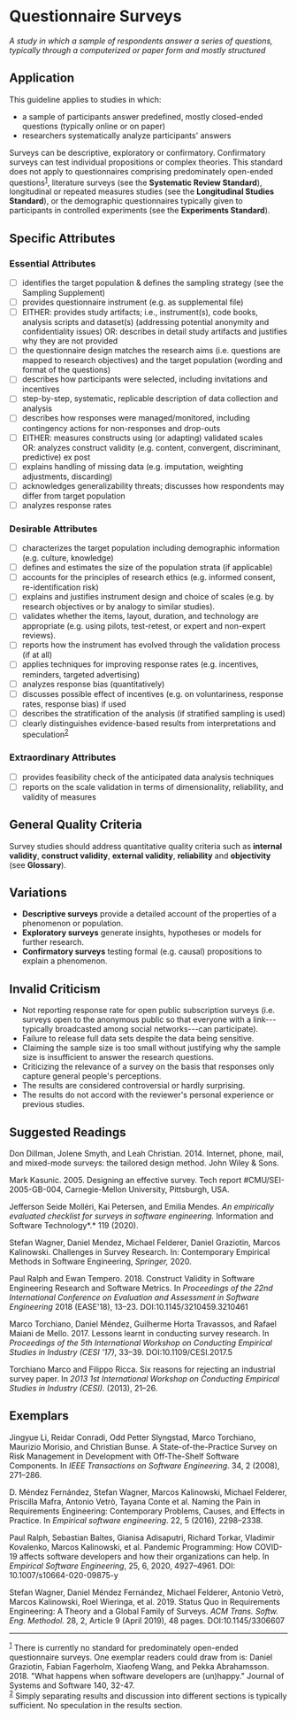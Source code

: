 # Questionnaire Surveys 
<standard name="Questionnaire Surveys">

*A study in which a sample of respondents answer a series of questions,
typically through a computerized or paper form and mostly structured*

## Application

This guideline applies to studies in which:

-   a sample of participants answer predefined, mostly closed-ended
    questions (typically online or on paper)
-   researchers systematically analyze participants' answers

Surveys can be descriptive, exploratory or confirmatory. Confirmatory
surveys can test individual propositions or complex theories. This
standard does not apply to questionnaires comprising predominately
open-ended questions<sup>[1](#myfootnote1)</sup>, literature surveys (see the **Systematic
Review Standard**), longitudinal or repeated measures studies (see the
**Longitudinal Studies Standard**), or the demographic questionnaires
typically given to participants in controlled experiments (see the
**Experiments Standard**).

## Specific Attributes 

### Essential Attributes 
<checklist name="Essential">

- [ ]	identifies the target population & defines the sampling strategy (see the Sampling Supplement)
- [ ]	provides questionnaire instrument (e.g. as supplemental file)
- [ ]	EITHER: provides study artifacts; i.e., instrument(s), code books, analysis scripts and dataset(s) (addressing potential anonymity and confidentiality issues)
	 OR: describes in detail study artifacts and justifies why they are not provided
- [ ]	the questionnaire design matches the research aims (i.e. questions are mapped to research objectives) and the target population (wording and format of the questions)
- [ ]	describes how participants were selected, including invitations and incentives
- [ ]	step-by-step, systematic, replicable description of data collection and analysis
- [ ]	describes how responses were managed/monitored, including contingency actions for non-responses and drop-outs
- [ ]	EITHER: measures constructs using (or adapting) validated scales    
	 OR: analyzes construct validity (e.g. content, convergent, discriminant, predictive) ex post
- [ ]	explains handling of missing data (e.g. imputation, weighting adjustments, discarding)
- [ ]	acknowledges generalizability threats; discusses how respondents may differ from target population
- [ ]	analyzes response rates
</checklist>
     
### Desirable Attributes 	
<checklist name="Desirable">

- [ ]	characterizes the target population including demographic information (e.g. culture, knowledge)
- [ ]	defines and estimates the size of the population strata (if applicable)
- [ ]	accounts for the principles of research ethics (e.g. informed consent, re-identification risk)
- [ ]	explains and justifies instrument design and choice of scales (e.g. by research objectives or by analogy to similar studies).
- [ ]	validates whether the items, layout, duration, and technology are appropriate (e.g. using pilots, test-retest, or expert and non-expert reviews).
- [ ]	reports how the instrument has evolved through the validation process (if at all)
- [ ]	applies techniques for improving response rates (e.g. incentives, reminders, targeted advertising)
- [ ]	analyzes response bias (quantitatively)
- [ ]	discusses possible effect of incentives (e.g. on voluntariness, response rates, response bias) if used
- [ ]	describes the stratification of the analysis (if stratified sampling is used)
- [ ]	clearly distinguishes evidence-based results from interpretations and speculation<sup>[2](#myfootnote2)</sup>
 </checklist>
     
### Extraordinary Attributes 	
<checklist name="Extraordinary">

- [ ]	provides feasibility check of the anticipated data analysis techniques
- [ ]	reports on the scale validation in terms of dimensionality, reliability, and validity of measures
</checklist>

## General Quality Criteria 

Survey studies should address quantitative quality criteria such
as **internal validity**, **construct validity**, **external validity**,
**reliability** and **objectivity** (see **Glossary**).

## Variations 

-   **Descriptive surveys** provide a detailed account of the properties
    of a phenomenon or population.
-   **Exploratory surveys** generate insights, hypotheses or models for
    further research.
-   **Confirmatory surveys** testing formal (e.g. causal) propositions
    to explain a phenomenon.

## Invalid Criticism 

-   Not reporting response rate for open public subscription surveys
    (i.e. surveys open to the anonymous public so that everyone with a
    link---typically broadcasted among social networks---can
    participate).
-   Failure to release full data sets despite the data being sensitive.
-   Claiming the sample size is too small without justifying why the
    sample size is insufficient to answer the research questions.
-   Criticizing the relevance of a survey on the basis that responses
    only capture general people's perceptions.
-   The results are considered controversial or hardly surprising.
-   The results do not accord with the reviewer's personal experience or
    previous studies.

## Suggested Readings 

Don Dillman, Jolene Smyth, and Leah Christian. 2014. Internet, phone,
mail, and mixed-mode surveys: the tailored design method. John Wiley &
Sons.

Mark Kasunic. 2005. Designing an effective survey. Tech report
\#CMU/SEI-2005-GB-004, Carnegie-Mellon University, Pittsburgh, USA.

Jefferson Seide Molléri, Kai Petersen, and Emilia Mendes. *An
empirically evaluated checklist for surveys in software engineering.*
Information and Software Technology*.* 119 (2020).

Stefan Wagner, Daniel Mendez, Michael Felderer, Daniel Graziotin, Marcos
Kalinowski. Challenges in Survey Research. In: Contemporary Empirical
Methods in Software Engineering, *Springer,* 2020.

Paul Ralph and Ewan Tempero. 2018. Construct Validity in Software
Engineering Research and Software Metrics. In *Proceedings of the 22nd
International Conference on Evaluation and Assessment in Software
Engineering* 2018 (EASE'18), 13–23. DOI:10.1145/3210459.3210461

Marco Torchiano, Daniel Méndez, Guilherme Horta Travassos, and Rafael
Maiani de Mello. 2017. Lessons learnt in conducting survey research. In
*Proceedings of the 5th International Workshop on Conducting Empirical
Studies in Industry (CESI '17)*, 33–39. DOI:10.1109/CESI.2017.5

Torchiano Marco and Filippo Ricca. Six reasons for rejecting an
industrial survey paper. In *2013 1st International Workshop on
Conducting Empirical Studies in Industry (CESI).* (2013), 21–26.

## Exemplars 

Jingyue Li, Reidar Conradi, Odd Petter Slyngstad, Marco Torchiano,
Maurizio Morisio, and Christian Bunse. A State-of-the-Practice Survey on
Risk Management in Development with Off-The-Shelf Software Components.
In *IEEE Transactions on Software Engineering*. 34, 2 (2008), 271–286.

D. Méndez Fernández, Stefan Wagner, Marcos Kalinowski, Michael Felderer,
Priscilla Mafra, Antonio Vetrò, Tayana Conte et al. Naming the Pain in
Requirements Engineering: Contemporary Problems, Causes, and Effects in
Practice. In *Empirical software engineering*. 22, 5 (2016), 2298–2338.

Paul Ralph, Sebastian Baltes, Gianisa Adisaputri, Richard Torkar,
Vladimir Kovalenko, Marcos Kalinowski, et al. Pandemic Programming: How
COVID-19 affects software developers and how their organizations can
help. In *Empirical Software Engineering*, 25, 6, 2020, 4927–4961. DOI:
10.1007/s10664-020-09875-y

Stefan Wagner, Daniel Méndez Fernández, Michael Felderer, Antonio Vetrò,
Marcos Kalinowski, Roel Wieringa, et al. 2019. Status Quo in
Requirements Engineering: A Theory and a Global Family of Surveys. *ACM
Trans. Softw. Eng. Methodol.* 28, 2, Article 9 (April 2019), 48 pages.
DOI:10.1145/3306607

---
<footnote><sup>[1](#myfootnote1)</sup> There is currently no standard for predominately open-ended questionnaire surveys. One exemplar readers could draw from is: Daniel Graziotin, Fabian Fagerholm, Xiaofeng Wang, and Pekka Abrahamsson. 2018. "What happens when software developers are (un)happy." Journal of Systems and Software 140, 32-47.</footnote><br>
<footnote><sup>[2](#myfootnote1)</sup> Simply separating results and discussion into different sections is typically sufficient. No speculation in the results section.</footnote><br>
</standard>
